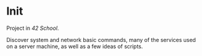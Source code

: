 # Init

Project in *42 School*.

Discover system and network basic commands, many of the services used on a server machine, as well as a few ideas of scripts.
